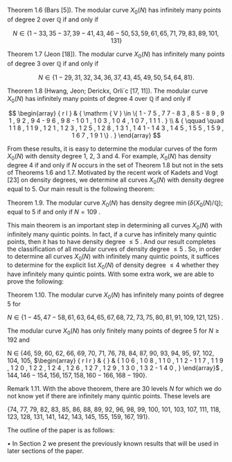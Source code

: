 Theorem 1.6 (Bars [5]). The modular curve $X _ { 0 } ( N )$ has infinitely many points of degree 2 over $\mathbb { Q }$ if and only if  

$$
N \in \{ 1 - 3 3 , 3 5 - 3 7 , 3 9 - 4 1 , 4 3 , 4 6 - 5 0 , 5 3 , 5 9 , 6 1 , 6 5 , 7 1 , 7 9 , 8 3 , 8 9 , 1 0 1 , 1 3 1 \}
$$  

Theorem 1.7 (Jeon [18]). The modular curve $X _ { 0 } ( N )$ has infinitely many points of degree 3 over $\mathbb { Q }$ if and only if  

$$
N \in \{ 1 - 2 9 , 3 1 , 3 2 , 3 4 , 3 6 , 3 7 , 4 3 , 4 5 , 4 9 , 5 0 , 5 4 , 6 4 , 8 1 \} .
$$  

Theorem 1.8 (Hwang, Jeon; Derickx, Orli´c [17, 11]). The modular curve $X _ { 0 } ( N )$ has infinitely many points of degree 4 over $\mathbb { Q }$ if and only if  

$$
\begin{array} { r l } & { \mathrm { V } \in \{ 1 - 7 5 , 7 7 - 8 3 , 8 5 - 8 9 , 9 1 , 9 2 , 9 4 - 9 6 , 9 8 - 1 0 1 , 1 0 3 , 1 0 4 , 1 0 7 , 1 1 1 . } \\ & { \qquad \quad 1 1 8 , 1 1 9 , 1 2 1 , 1 2 3 , 1 2 5 , 1 2 8 , 1 3 1 , 1 4 1 - 1 4 3 , 1 4 5 , 1 5 5 , 1 5 9 , 1 6 7 , 1 9 1 \} . } \end{array}
$$  

From these results, it is easy to determine the modular curves of the form $X _ { 0 } ( N )$ with density degree 1, 2, 3 and 4. For example, $X _ { 0 } ( N )$ has density degree 4 if and only if $N$ occurs in the set of Theorem 1.8 but not in the sets of Theorems 1.6 and 1.7. Motivated by the recent work of Kadets and Vogt [23] on density degrees, we determine all curves $X _ { 0 } ( N )$ with density degree equal to 5. Our main result is the following theorem:  

Theorem 1.9. The modular curve $X _ { 0 } ( N )$ has density degree $\operatorname* { m i n } ( \delta ( X _ { 0 } ( N ) / \mathbb { Q } ) ;$ equal to 5 if and only if $N = 1 0 9$ .  

This main theorem is an important step in determining all curves $X _ { 0 } ( N )$ with infinitely many quintic points. In fact, if a curve has infinitely many quintic points, then it has to have density degree $\leq 5$ . And our result completes the classification of all modular curves of density degree $\leq 5$ . So, in order to determine all curves $X _ { 0 } ( N )$ with infinitely many quintic points, it suffices to determine for the explicit list $X _ { 0 } ( N )$ of density degree $\leq 4$ whether they have infinitely many quintic points. With some extra work, we are able to prove the following:  

Theorem 1.10. The modular curve $X _ { 0 } ( N )$ has infinitely many points of degree 5 for  

$N \in \{ 1 - 4 5 , 4 7 - 5 8 , 6 1 , 6 3 , 6 4 , 6 5 , 6 7 , 6 8 , 7 2 , 7 3 , 7 5 , 8 0 , 8 1 , 9 1 , 1 0 9 , 1 2 1 , 1 2 5 \}$ .  

The modular curve $X _ { 0 } ( N )$ has only finitely many points of degree 5 for $N \geq 1 9 2$ and  

N ∈ {46, 59, 60, 62, 66, 69, 70, 71, 76, 78, 84, 87, 90, 93, 94, 95, 97, 102, 104, 105, $\begin{array} { r l r } & { } & { 1 0 6 , 1 0 8 , 1 1 0 , 1 1 2 - 1 1 7 , 1 1 9 , 1 2 0 , 1 2 2 , 1 2 4 , 1 2 6 , 1 2 7 , 1 2 9 , 1 3 0 , 1 3 2 - 1 4 0 , } \end{array}$ , $1 4 4 , 1 4 6 - 1 5 4 , 1 5 6 , 1 5 7 , 1 5 8 , 1 6 0 - 1 6 6 , 1 6 8 - 1 9 0 \} .$  

Remark 1.11. With the above theorem, there are 30 levels $N$ for which we do not know yet if there are infinitely many quintic points. These levels are  

{74, 77, 79, 82, 83, 85, 86, 88, 89, 92, 96, 98, 99, 100, 101, 103, 107, 111, 118, 123, 128, 131, 141, 142, 143, 145, 155, 159, 167, 191}.  

The outline of the paper is as follows:  

• In Section 2 we present the previously known results that will be used in later sections of the paper.  